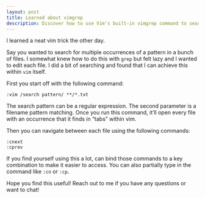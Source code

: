 ```yaml
---
layout: post
title: Learned about vimgrep
description: Discover how to use Vim's built-in vimgrep command to search patterns across multiple files and edit them without leaving your editor.
---
```


I learned a neat vim trick the other day.

Say you wanted to search for multiple occurrences of a pattern in a bunch of files. I somewhat knew how to do this with `grep` but felt lazy and I wanted to edit each file. I did a bit of searching and found that I can achieve this within `vim` itself.

First you start off with the following command:

```
:vim /search pattern/ **/*.txt
```

The search pattern can be a regular expression. The second parameter is a filename pattern matching. Once you run this command, it’ll open every file with an occurrence that it finds in “tabs” within vim.

Then you can navigate between each file using the following commands:

```
:cnext
:cprev
```

If you find yourself using this a lot,  can bind those commands to a key combination to make it easier to access. You can also partially type in the command like `:cn` or `:cp`.

Hope you find this useful! Reach out to me if you have any questions or want to chat!
